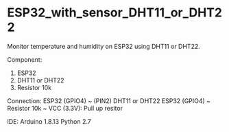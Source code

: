 # ESP32_with_sensor_DHT11_or_DHT22
Monitor temperature and humidity on ESP32 using DHT11 or DHT22.

Component:
1. ESP32
2. DHT11 or DHT22
3. Resistor 10k

Connection:
ESP32 (GPIO4) ~ (PIN2) DHT11 or DHT22
ESP32 (GPIO4) ~ Resistor 10k ~ VCC (3.3V): Pull up resitor

IDE:
Arduino 1.8.13
Python 2.7
